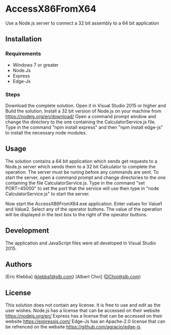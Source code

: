 # AccessX86FromX64
Use a Node.js server to connect a 32 bit assembly to a 64 bit application

## Installation
### Requirements
* Windows 7 or greater
* Node.Js
* Express
* Edge-Js

### Steps
Download the complete solution. Open it in Visual Studio 2015 or higher and Build the solution.
Install a 32 bit version of Node.js on your machine from https://nodejs.org/en/download/
Open a command prompt window and change the directory to the one containing the CalculatorService.js file.
Type in the command "npm install express" and then "npm install edge-js" to install the necessary node modules.

## Usage
The solution contains a 64 bit application which sends get requests to a Node.js server which sends them to a 32 bit Calculator to complete the operation. The server must be runing before any commands are sent. To start the server, open a command prompt and change directories to the one containing the file CalculatorService.js. Type in the command "set PORT=45000" to set the port that the service will use then type in "node CalculatorService.js" to start the server.

Now start the AccessX86FromX64.exe application. Enter values for Value1 and Value2. Select any of the operator buttons. The value of the operation will be displayed in the text box to the right of the operator buttons.

## Development
The application and JavaScript files were all developed in Visual Studio 2015.

## Authors
[Eric Klebba] (klebba1@slb.com)
[Albert Choi] (DChoi@slb.com)

## License
This solution does not contain any license. It is free to use and edit as the user wishes.
Node.js has a license that can be accessed on their website https://nodejs.org/en/
Express has a license that can be accessed on their website https://expressjs.com/
Edge-Js has an Apache-2.0 license that can be refrenced on the website https://github.com/agracio/edge-js
